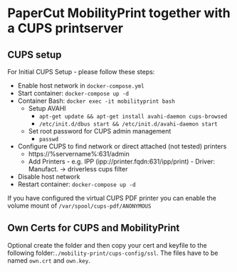 # PaperCut MobilityPrint together with a CUPS printserver

## CUPS setup

For Initial CUPS Setup - please follow these steps:

 - Enable host network in `docker-compose.yml`
 - Start container: `docker-compose up -d`
 - Container Bash: `docker exec -it mobilityprint bash`
   + Setup AVAHI
     * `apt-get update && apt-get install avahi-daemon cups-browsed`
     * `/etc/init.d/dbus start && /etc/init.d/avahi-daemon start`
   + Set root password for CUPS admin management
     * `passwd`
 - Configure CUPS to find network or direct attached (not tested) printers
   + https://%servername%:631/admin
   + Add Printers - e.g. IPP (ipp://printer.fqdn:631/ipp/print) - Driver: Manufact. -> driverless cups filter
 - Disable host network
 - Restart container: `docker-compose up -d`

If you have configured the virtual CUPS PDF printer you can enable the volume mount of `/var/spool/cups-pdf/ANONYMOUS`

## Own Certs for CUPS and MobilityPrint

Optional create the folder and then copy your cert and keyfile to the following folder:`./mobility-print/cups-config/ssl`.
The files have to be named `own.crt` and `own.key`.
